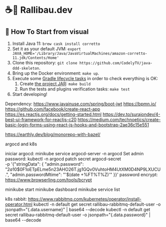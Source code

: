 # ☕🚀 Rallibau.dev

## 🏁 How To Start from visual

1. Install Java 11: `brew cask install corretto`
2. Set it as your default JVM: `export JAVA_HOME='/Library/Java/JavaVirtualMachines/amazon-corretto-11.jdk/Contents/Home'`
3. Clone this repository: `git clone https://github.com/CodelyTV/java-ddd-skeleton`.
4. Bring up the Docker environment: `make up`.
5. Execute some [Gradle lifecycle tasks](https://docs.gradle.org/current/userguide/java_plugin.html#lifecycle_tasks) in order to check everything is OK:
    1. Create [the project JAR](https://docs.gradle.org/current/userguide/java_plugin.html#sec:jar): `make build`
    2. Run the tests and plugins verification tasks: `make test`
6. Start developing!





Dependency:
https://www.javainuse.com/spring/boot-jwt
https://bpmn.io/
https://github.com/facebook/create-react-app
https://es.reactjs.org/docs/getting-started.html
https://dev.to/surajondev/4-best-ui-framework-for-reactjs-c20
https://medium.com/technoetics/create-basic-login-forms-using-react-js-hooks-and-bootstrap-2ae36c15e551

https://earthly.dev/blog/monorepo-with-bazel/



argocd and k8s

iniciar argocd:  minikube service argocd-server -n argocd
Set admin password:
kubectl -n argocd patch secret argocd-secret \
-p '{"stringData": {
"admin.password": "$2a$10$0F1oETpELme5n23AHO26T.jg1GQv0VuhtoHM4UtXM0D4NP9LXUCU.",
"admin.passwordMtime": "'$(date +%FT%T%Z)'"
}}'
password encrypt: https://www.browserling.com/tools/bcrypt

minikube start
minikube dashboard
minikube service list

k8s rabbit:
https://www.rabbitmq.com/kubernetes/operator/install-operator.html
kubectl -n default get secret rallibau-rabbitmq-default-user -o jsonpath="{.data.username}" | base64 --decode
kubectl -n default get secret rallibau-rabbitmq-default-user -o jsonpath="{.data.password}" | base64 --decode
